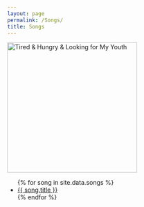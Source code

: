 ```yaml
---
layout: page
permalink: /Songs/
title: Songs
---
```


<img src='https://www.emfink.net/assets/img/tired.png' alt='Tired & Hungry & Looking for My Youth' width='300' height='300'>

<ul>
{% for song in site.data.songs %}
	<a href="../Songs/{{ song.file }}">
		<li>{{ song.title }}</li>
	</a>
{% endfor %}
</ul>
